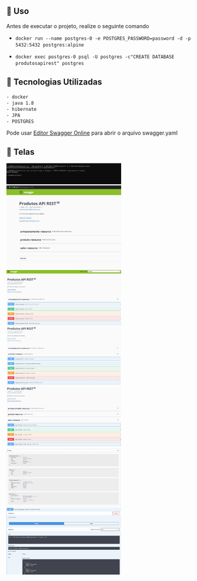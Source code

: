 
## :seedling: Uso 

Antes de executar o projeto, realize o seguinte comando

- `docker run --name postgres-0 -e POSTGRES_PASSWORD=password -d -p 5432:5432 postgres:alpine`

- `docker exec postgres-0 psql -U postgres -c"CREATE DATABASE produtosapirest" postgres`

## :rocket: Tecnologias Utilizadas 

```
- docker
- java 1.8
- hibernate
- JPA
- POSTGRES
```

Pode usar [Editor Swagger Online][swagger] para abrir o arquivo swagger.yaml

## :iphone: Telas

<img src="public/assets/images/docker.JPG?raw=true" width="300"/>
<img src="public/assets/images/Swagger1.JPG?raw=true" width="300"/><img src="public/assets/images/Swagger2.JPG?raw=true" width="300"/><img src="public/assets/images/Swagger3.JPG?raw=true" width="300"/><img src="public/assets/images/Swagger4.JPG?raw=true" width="300"/><img src="public/assets/images/Swagger5.JPG?raw=true" width="300"/><img src="public/assets/images/Swagger6.JPG?raw=true" width="300"/>

[swagger]:https://editor.swagger.io/
